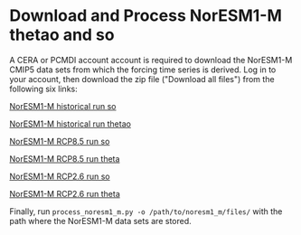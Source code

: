Download and Process NorESM1-M thetao and so
============================================

A CERA or PCMDI account account is required to download the NorESM1-M CMIP5
data sets from which the forcing time series is derived.  Log in to your
account, then download the zip file ("Download all files") from the following
six links:

[NorESM1-M historical run so](https://cera-www.dkrz.de/WDCC/ui/cerasearch/downloadForm?acronym=NCCNMhiMOOso111v110901)

[NorESM1-M historical run thetao](https://cera-www.dkrz.de/WDCC/ui/cerasearch/downloadForm?acronym=NCCNMhiMOOthetao111v110901)

[NorESM1-M RCP8.5 run so](https://cera-www.dkrz.de/WDCC/ui/cerasearch/downloadForm?acronym=NCCNMr8MOOso111v110901)

[NorESM1-M RCP8.5 run theta](https://cera-www.dkrz.de/WDCC/ui/cerasearch/downloadForm?acronym=NCCNMr8MOOthetao111v110901)

[NorESM1-M RCP2.6 run so](https://cera-www.dkrz.de/WDCC/ui/cerasearch/downloadForm?acronym=NCCNMr2MOOso111v110901)

[NorESM1-M RCP2.6 run theta](https://cera-www.dkrz.de/WDCC/ui/cerasearch/downloadForm?acronym=NCCNMr2MOOthetao111v110901)

Finally, run `process_noresm1_m.py -o /path/to/noresm1_m/files/` with the path
where the NorESM1-M data sets are stored.

